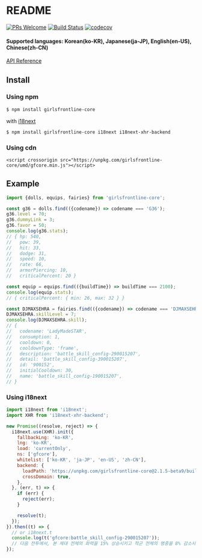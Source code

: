 # README

[![PRs Welcome](https://img.shields.io/badge/PRs-welcome-brightgreen.svg?style=flat-square)](http://makeapullrequest.com) [![Build Status](https://travis-ci.org/36base/girlsfrontline-core.svg?branch=master)](https://travis-ci.org/36base/girlsfrontline-core) [![codecov](https://codecov.io/gh/36base/girlsfrontline-core/branch/master/graph/badge.svg)](https://codecov.io/gh/36base/girlsfrontline-core)

#### Supported languages: Korean\(ko-KR\), Japanese\(ja-JP\), English\(en-US\), Chinese\(zh-CN\)

[API Reference](docs.md)

## Install

### Using npm

```bash
$ npm install girlsfrontline-core
```

with [i18next](https://www.i18next.com/)

```bash
$ npm install girlsfrontline-core i18next i18next-xhr-backend
```

### Using cdn

```markup
<script crossorigin src="https://unpkg.com/girlsfrontline-core/umd/gfcore.min.js"></script>
```

## Example

```javascript
import {dolls, equips, fairies} from 'girlsfrontline-core';

const g36 = dolls.find(({codename}) => codename === 'G36');
g36.level = 70;
g36.dummyLink = 3;
g36.favor = 50;
console.log(g36.stats);
// { hp: 540,
//   pow: 39,
//   hit: 33,
//   dodge: 31,
//   speed: 10,
//   rate: 66,
//   armorPiercing: 10,
//   criticalPercent: 20 }

const equip = equips.find(({buildTime}) => buildTime === 2100);
console.log(equip.stats);
// { criticalPercent: { min: 26, max: 32 } }

const DJMAXSEHRA = fairies.find(({codename}) => codename === 'DJMAXSEHRA');
DJMAXSEHRA.skillLevel = 7;
console.log(DJMAXSEHRA.skill);
// {
//   codename: 'LadyMadeSTAR',
//   consumption: 1,
//   cooldown: 0,
//   cooldownType: 'frame',
//   description: 'battle_skill_config-290015207',
//   detail: 'battle_skill_config-390015207',
//   id: '900152',
//   initialCooldown: 30,
//   name: 'battle_skill_config-190015207',
// }
```

### Using i18next

```javascript
import i18next from 'i18next';
import XHR from 'i18next-xhr-backend';

new Promise((resolve, reject) => {
  i18next.use(XHR).init({
    fallbackLng: 'ko-KR',
    lng: 'ko-KR',
    load: 'currentOnly',
    ns: ['gfcore'],
    whitelist: ['ko-KR', 'ja-JP', 'en-US', 'zh-CN'],
    backend: {
      loadPath: 'https://unpkg.com/girlsfrontline-core@2.1.5-beta9/build/i18n/{{lng}}/{{ns}}.json',
      crossDomain: true,
    },
  }, (err, t) => {
    if (err) {
      reject(err);
    }

    resolve(t);
  });
}).then((t) => {
  // or i18next.t
  console.log(t('gfcore:battle_skill_config-290015207'));
  // 다음 전투에서, 본 제대 전체의 화력을 15% 상승시키고 적군 전체의 명중을 8% 감소시킨다. 지속시간 20초
});
```


